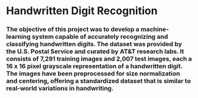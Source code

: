 # Handwritten Digit Recognition
### The objective of this project was to develop a machine-learning system capable of accurately recognizing and classifying handwritten digits. The dataset was provided by the U.S. Postal Service and curated by AT&T research labs. It consists of 7,291 training images and 2,007 test images, each a 16 x 16 pixel grayscale representation of a handwritten digit. The images have been preprocessed for size normalization and centering, offering a standardized dataset that is similar to real-world variations in handwriting.
